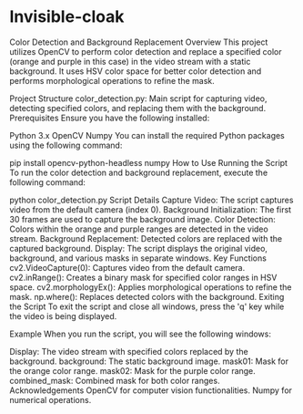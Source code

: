 # Invisible-cloak

Color Detection and Background Replacement
Overview
This project utilizes OpenCV to perform color detection and replace a specified color (orange and purple in this case) in the video stream with a static background. It uses HSV color space for better color detection and performs morphological operations to refine the mask.

Project Structure
color_detection.py: Main script for capturing video, detecting specified colors, and replacing them with the background.
Prerequisites
Ensure you have the following installed:

Python 3.x
OpenCV
Numpy
You can install the required Python packages using the following command:

pip install opencv-python-headless numpy
How to Use
Running the Script
To run the color detection and background replacement, execute the following command:

python color_detection.py
Script Details
Capture Video: The script captures video from the default camera (index 0).
Background Initialization: The first 30 frames are used to capture the background image.
Color Detection: Colors within the orange and purple ranges are detected in the video stream.
Background Replacement: Detected colors are replaced with the captured background.
Display: The script displays the original video, background, and various masks in separate windows.
Key Functions
cv2.VideoCapture(0): Captures video from the default camera.
cv2.inRange(): Creates a binary mask for specified color ranges in HSV space.
cv2.morphologyEx(): Applies morphological operations to refine the mask.
np.where(): Replaces detected colors with the background.
Exiting the Script
To exit the script and close all windows, press the 'q' key while the video is being displayed.

Example
When you run the script, you will see the following windows:

Display: The video stream with specified colors replaced by the background.
background: The static background image.
mask01: Mask for the orange color range.
mask02: Mask for the purple color range.
combined_mask: Combined mask for both color ranges.
Acknowledgements
OpenCV for computer vision functionalities.
Numpy for numerical operations.


